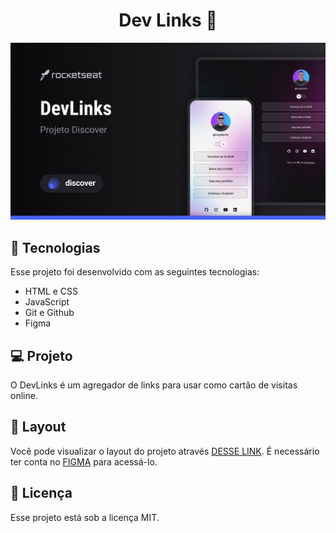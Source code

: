<h1 align="center">Dev Links 🔗</h1>

<p align="center">
  <img alt="projeto DevLinks" src="./assets//cover-github.jpg">
</p>

## 🚀 Tecnologias

Esse projeto foi desenvolvido com as seguintes tecnologias:

- HTML e CSS
- JavaScript
- Git e Github
- Figma

## 💻 Projeto

O DevLinks é um agregador de links para usar como cartão de visitas online.

## 📑 Layout

Você pode visualizar o layout do projeto através [DESSE LINK](https://www.figma.com/community/file/1187422022288947321/devlinks-projeto-discover). É necessário ter conta no [FIGMA](https://figma.com) para acessá-lo.

## 📝 Licença

Esse projeto está sob a licença MIT.